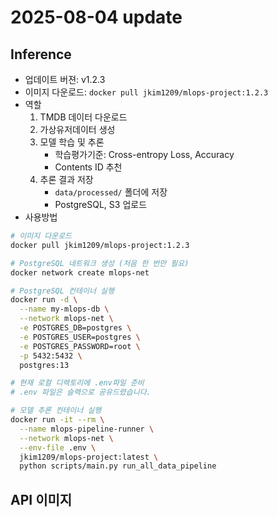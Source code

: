 # 2025-08-04 update 
## Inference
* 업데이트 버젼: v1.2.3
* 이미지 다운로드: `docker pull jkim1209/mlops-project:1.2.3`
* 역할
    1. TMDB 데이터 다운로드
    2. 가상유저데이터 생성
    3. 모델 학습 및 추론
        * 학습평가기준: Cross-entropy Loss, Accuracy
        * Contents ID 추천
    4. 추론 결과 저장
        * `data/processed/` 폴더에 저장
        * PostgreSQL, S3 업로드 
* 사용방법
```bash
# 이미지 다운로드
docker pull jkim1209/mlops-project:1.2.3

# PostgreSQL 네트워크 생성 (처음 한 번만 필요)
docker network create mlops-net

# PostgreSQL 컨테이너 실행
docker run -d \
  --name my-mlops-db \
  --network mlops-net \
  -e POSTGRES_DB=postgres \
  -e POSTGRES_USER=postgres \
  -e POSTGRES_PASSWORD=root \
  -p 5432:5432 \
  postgres:13

# 현재 로컬 디렉토리에 .env파일 준비
# .env 파일은 슬랙으로 공유드렸습니다.

# 모델 추론 컨테이너 실행
docker run -it --rm \
  --name mlops-pipeline-runner \
  --network mlops-net \
  --env-file .env \
  jkim1209/mlops-project:latest \
  python scripts/main.py run_all_data_pipeline

```

## API 이미지